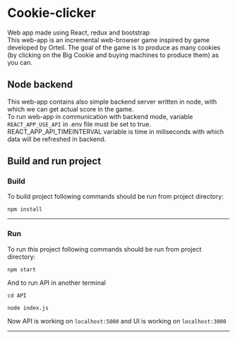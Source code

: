 # Cookie-clicker
Web app made using React, redux and bootstrap  
This web-app is an incremental web-browser game inspired by game developed by Orteil. The goal of the game is to produce as many cookies (by clicking on the Big Cookie and buying machines to produce them) as you can. 
## Node backend
This web-app contains also simple backend server written in node, with which we can get actual score in the game.  
To run web-app in communication with backend mode, variable `REACT_APP_USE_API` in .env file must be set to true.  
REACT_APP_API_TIMEINTERVAL variable is time in miliseconds with which data will be refreshed in backend.

## Build and run project
### Build
To build project following commands should be run from project directory:
```
npm install 
```
***
### Run
To run this project following commands should be run from project directory:
```
npm start
```
And to run API in another terminal
```
cd API

node index.js
```
Now API is working on `localhost:5000` and UI is working on `localhost:3000`
***


